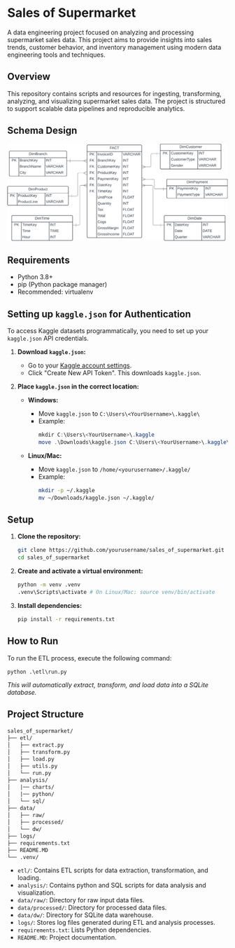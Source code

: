 # Sales of Supermarket

A data engineering project focused on analyzing and processing supermarket sales data. This project aims to provide insights into sales trends, customer behavior, and inventory management using modern data engineering tools and techniques.

## Overview

This repository contains scripts and resources for ingesting, transforming, analyzing, and visualizing supermarket sales data. The project is structured to support scalable data pipelines and reproducible analytics.

## Schema Design
![Schema design](dw.png)
## Requirements

- Python 3.8+
- pip (Python package manager)
- Recommended: virtualenv

## Setting up `kaggle.json` for Authentication

To access Kaggle datasets programmatically, you need to set up your `kaggle.json` API credentials.

1. **Download `kaggle.json`:**
    - Go to your [Kaggle account settings](https://www.kaggle.com/me/account).
    - Click "Create New API Token". This downloads `kaggle.json`.

2. **Place `kaggle.json` in the correct location:**

    - **Windows:**
      - Move `kaggle.json` to `C:\Users\<YourUsername>\.kaggle\`
      - Example:
         ```powershell
         mkdir C:\Users\<YourUsername>\.kaggle
         move .\Downloads\kaggle.json C:\Users\<YourUsername>\.kaggle\
         ```

    - **Linux/Mac:**
      - Move `kaggle.json` to `/home/<yourusername>/.kaggle/`
      - Example:
         ```bash
         mkdir -p ~/.kaggle
         mv ~/Downloads/kaggle.json ~/.kaggle/
         ```

## Setup

1. **Clone the repository:**
    ```bash
    git clone https://github.com/yourusername/sales_of_supermarket.git
    cd sales_of_supermarket
    ```

2. **Create and activate a virtual environment:**
    ```bash
    python -m venv .venv
    .venv\Scripts\activate # On Linux/Mac: source venv/bin/activate  
    ```

3. **Install dependencies:**
    ```bash
    pip install -r requirements.txt
    ```

## How to Run

To run the ETL process, execute the following command:

```
python .\etl\run.py
```

_This will automatically extract, transform, and load data into a SQLite database._

## Project Structure

```
sales_of_supermarket/
├── etl/
│   ├── extract.py
│   ├── transform.py
│   ├── load.py
│   ├── utils.py
│   └── run.py
├── analysis/
│   |── charts/
│   |── python/
│   └── sql/
├── data/
│   ├── raw/
│   ├── processed/
│   └── dw/
├── logs/
├── requirements.txt
├── README.MD
└── .venv/
```

- `etl/`: Contains ETL scripts for data extraction, transformation, and loading.
- `analysis/`: Contains python and SQL scripts for data analysis and visualization.
- `data/raw/`: Directory for raw input data files.
- `data/processed/`: Directory for processed data files.
- `data/dw/`: Directory for SQLite data warehouse.
- `logs/`: Stores log files generated during ETL and analysis processes.
- `requirements.txt`: Lists Python dependencies.
- `README.MD`: Project documentation.

